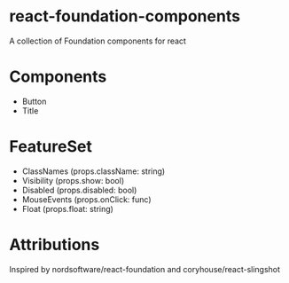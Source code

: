 # react-foundation-components
A collection of Foundation components for react

# Components
-	Button
-	Title

# FeatureSet
- ClassNames (props.className: string)
- Visibility (props.show: bool)
- Disabled (props.disabled: bool)
- MouseEvents (props.onClick: func)
- Float (props.float: string)

# Attributions
Inspired by nordsoftware/react-foundation and coryhouse/react-slingshot